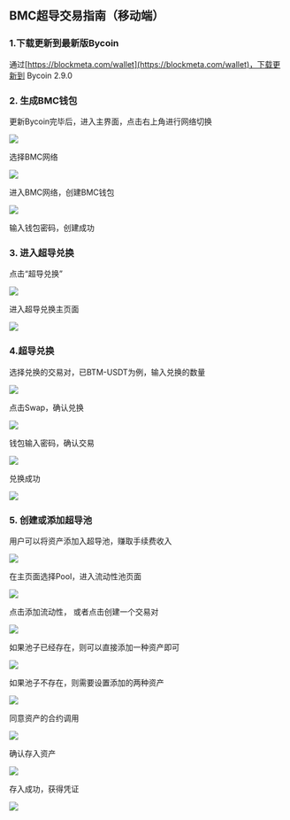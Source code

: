 ## BMC超导交易指南（移动端）

### 1.下载更新到最新版Bycoin

通过[https://blockmeta.com/wallet](https://blockmeta.com/wallet)，下载更新到 Bycoin 2.9.0

### 2. 生成BMC钱包

更新Bycoin完毕后，进入主界面，点击右上角进行网络切换

![](../images/bycoin-supertx/bycoin-supertx1.png)

选择BMC网络

![](../images/bycoin-supertx/bycoin-supertx2.png)

进入BMC网络，创建BMC钱包

![](../images/bycoin-supertx/bycoin-supertx3.png)

输入钱包密码，创建成功

### 3. 进入超导兑换

点击“超导兑换” 

![](../images/bycoin-supertx/bycoin-supertx4.png)

进入超导兑换主页面

![](../images/bycoin-supertx/bycoin-supertx5.png)

### 4.超导兑换

选择兑换的交易对，已BTM-USDT为例，输入兑换的数量

![](../images/bycoin-supertx/bycoin-supertx6.png)

点击Swap，确认兑换

![](../images/bycoin-supertx/bycoin-supertx7.png)

钱包输入密码，确认交易

![](../images/bycoin-supertx/bycoin-supertx8.png)

兑换成功

![](../images/bycoin-supertx/bycoin-supertx9.png)

### 5. 创建或添加超导池

用户可以将资产添加入超导池，赚取手续费收入

![](../images/bycoin-supertx/bycoin-supertx10.png)

在主页面选择Pool，进入流动性池页面

![](../images/bycoin-supertx/bycoin-supertx11.png)

点击添加流动性， 或者点击创建一个交易对

![](../images/bycoin-supertx/bycoin-supertx12.png)

如果池子已经存在，则可以直接添加一种资产即可

![](../images/bycoin-supertx/bycoin-supertx13.png)

如果池子不存在，则需要设置添加的两种资产

![](../images/bycoin-supertx/bycoin-supertx14.png)

同意资产的合约调用

![](../images/bycoin-supertx/bycoin-supertx15.png)

确认存入资产

![](../images/bycoin-supertx/bycoin-supertx16.png)

存入成功，获得凭证

![](../images/bycoin-supertx/bycoin-supertx17.png)

